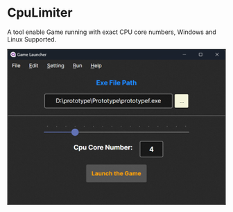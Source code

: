 ﻿# CpuLimiter

A tool enable Game running with exact CPU core numbers, Windows and Linux Supported.

<img src="./Misc/MainWindow.png" width="600">


